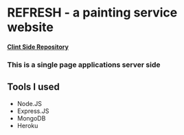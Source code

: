 # REFRESH - a painting service website
#### [Clint Side Repository](https://github.com/saikat100/Refresh-Painting-Client)
### This is a single page applications server side

## Tools I used

- Node.JS
- Express.JS
- MongoDB
- Heroku
